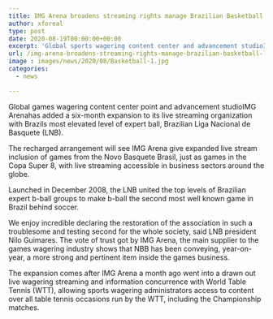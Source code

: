 ```yaml
---
title: IMG Arena broadens streaming rights manage Brazilian Basketball League
author: xforeal 
type: post
date: 2020-08-19T00:00:00+00:00
excerpt: 'Global sports wagering content center and advancement studioIMG Arenahas added a six-month augmentation to its live streaming association with Brazils most noteworthy level of expert ball, Brazilian Liga Nacional de Basquete (LNB) '
url: /img-arena-broadens-streaming-rights-manage-brazilian-basketball-league/
image : images/news/2020/08/Basketball-1.jpg
categories:
  - news

---
```

Global games wagering content center point and advancement studioIMG Arenahas added a six-month expansion to its live streaming organization with Brazils most elevated level of expert ball, Brazilian Liga Nacional de Basquete (LNB). 

The recharged arrangement will see IMG Arena give expanded live stream inclusion of games from the Novo Basquete Brasil, just as games in the Copa Super 8, with live streaming accessible in business sectors around the globe. 

Launched in December 2008, the LNB united the top levels of Brazilian expert b-ball groups to make b-ball the second most well known game in Brazil behind soccer. 

We enjoy incredible declaring the restoration of the association in such a troublesome and testing second for the whole society, said LNB president Nilo Guimares. The vote of trust got by IMG Arena, the main supplier to the games wagering industry shows that NBB has been conveying, year-on-year, a more strong and pertinent item inside the games business. 

The expansion comes after IMG Arena a month ago went into a drawn out live wagering streaming and information concurrence with World Table Tennis (WTT), allowing sports wagering administrators access to content over all table tennis occasions run by the WTT, including the Championship matches.